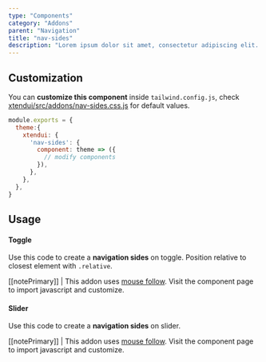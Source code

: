 ```yaml
---
type: "Components"
category: "Addons"
parent: "Navigation"
title: "nav-sides"
description: "Lorem ipsum dolor sit amet, consectetur adipiscing elit. Nunc tempus laoreet leo sit amet iaculis."
---
```


## Customization

You can **customize this component** inside `tailwind.config.js`, check [xtendui/src/addons/nav-sides.css.js](https://github.com/minimit/xtendui/blob/master/src/addons/nav-sides.css.js) for default values.

```jsx
module.exports = {
  theme:{
    xtendui: {
      'nav-sides': {
        component: theme => ({
          // modify components
        }),
      },
    },
  },
}
```

## Usage

#### Toggle

Use this code to create a **navigation sides** on toggle. Position relative to closest element with `.relative`.

[[notePrimary]]
| This addon uses [mouse follow](/components/addons/animation/mouse-follow). Visit the component page to import javascript and customize.

<demo>
  <demovanilla src="vanilla/components/addons/navigation/nav-sides-toggle">
  </demovanilla>
</demo>

#### Slider

Use this code to create a **navigation sides** on slider.

[[notePrimary]]
| This addon uses [mouse follow](/components/addons/animation/mouse-follow). Visit the component page to import javascript and customize.

<demo>
  <demovanilla src="vanilla/components/addons/navigation/nav-sides-slider">
  </demovanilla>
</demo>
